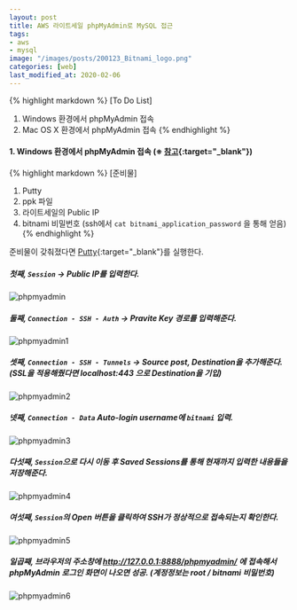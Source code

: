 ```yaml
---
layout: post
title: AWS 라이트세일 phpMyAdmin로 MySQL 접근
tags: 
- aws
- mysql
image: "/images/posts/200123_Bitnami_logo.png"
categories: [web]
last_modified_at: 2020-02-06
---
```


{% highlight markdown %}
[To Do List]

1. Windows 환경에서 phpMyAdmin 접속
2. Mac OS X 환경에서 phpMyAdmin 접속
{% endhighlight %}

#### 1. Windows 환경에서 phpMyAdmin 접속 (※ [참고](https://docs.bitnami.com/aws/faq/get-started/access-phpmyadmin/){:target="\_blank"})

{% highlight markdown %}
[준비물]
1. Putty
2. ppk 파일
3. 라이트세일의 Public IP
4. bitnami 비밀번호 (ssh에서 `cat bitnami_application_password` 을 통해 얻음)
{% endhighlight %}

준비물이 갖춰졌다면 [Putty](https://www.chiark.greenend.org.uk/~sgtatham/putty/latest.html){:target="\_blank"}를 실행한다.

##### 첫째, `Session` -> Public IP를 입력한다.
![phpmyadmin](/images/posts/200206-aws-phpmyadmin.png "phpmyadmin")
##### 둘째, `Connection - SSH - Auth` -> Pravite Key 경로를 입력해준다.
![phpmyadmin1](/images/posts/200206-aws-phpmyadmin-1.jpg "phpmyadmin1")
##### 셋째, `Connection - SSH - Tunnels` -> Source post, Destination을 추가해준다. (SSL을 적용해줬다면 localhost:443 으로 Destination을 기입)
![phpmyadmin2](/images/posts/200206-aws-phpmyadmin-2.png "phpmyadmin2")
##### 넷째, `Connection - Data` Auto-login username에 `bitnami` 입력.
![phpmyadmin3](/images/posts/200206-aws-phpmyadmin-3.jpg "phpmyadmin3")
##### 다섯째, `Session`으로 다시 이동 후 Saved Sessions를 통해 현재까지 입력한 내용들을 저장해준다.
![phpmyadmin4](/images/posts/200206-aws-phpmyadmin-4.jpg "phpmyadmin4")
##### 여섯째, `Session`의 Open 버튼을 클릭하여 SSH가 정상적으로 접속되는지 확인한다.
![phpmyadmin5](/images/posts/200206-aws-phpmyadmin-5.jpg "phpmyadmin5")
##### 일곱째, 브라우저의 주소창에 http://127.0.0.1:8888/phpmyadmin/ 에 접속해서 phpMyAdmin 로그인 화면이 나오면 성공. (계정정보는 root / bitnami 비밀번호)
![phpmyadmin6](/images/posts/200206-aws-phpmyadmin-6.png "phpmyadmin6")
